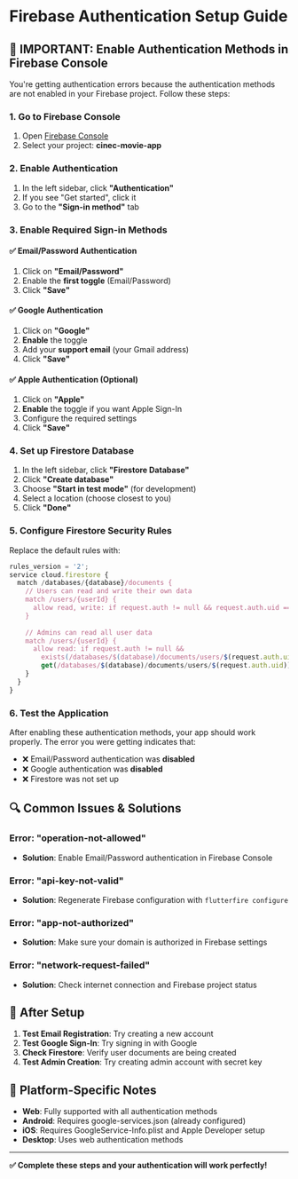 # Firebase Authentication Setup Guide

## 🚨 IMPORTANT: Enable Authentication Methods in Firebase Console

You're getting authentication errors because the authentication methods are not enabled in your Firebase project. Follow these steps:

### 1. **Go to Firebase Console**
1. Open [Firebase Console](https://console.firebase.google.com)
2. Select your project: **cinec-movie-app**

### 2. **Enable Authentication**
1. In the left sidebar, click **"Authentication"**
2. If you see "Get started", click it
3. Go to the **"Sign-in method"** tab

### 3. **Enable Required Sign-in Methods**

#### ✅ **Email/Password Authentication**
1. Click on **"Email/Password"**
2. Enable the **first toggle** (Email/Password)
3. Click **"Save"**

#### ✅ **Google Authentication**
1. Click on **"Google"**
2. **Enable** the toggle
3. Add your **support email** (your Gmail address)
4. Click **"Save"**

#### ✅ **Apple Authentication** (Optional)
1. Click on **"Apple"**
2. **Enable** the toggle if you want Apple Sign-In
3. Configure the required settings
4. Click **"Save"**

### 4. **Set up Firestore Database**
1. In the left sidebar, click **"Firestore Database"**
2. Click **"Create database"**
3. Choose **"Start in test mode"** (for development)
4. Select a location (choose closest to you)
5. Click **"Done"**

### 5. **Configure Firestore Security Rules**
Replace the default rules with:

```javascript
rules_version = '2';
service cloud.firestore {
  match /databases/{database}/documents {
    // Users can read and write their own data
    match /users/{userId} {
      allow read, write: if request.auth != null && request.auth.uid == userId;
    }
    
    // Admins can read all user data
    match /users/{userId} {
      allow read: if request.auth != null && 
        exists(/databases/$(database)/documents/users/$(request.auth.uid)) &&
        get(/databases/$(database)/documents/users/$(request.auth.uid)).data.role == 'admin';
    }
  }
}
```

### 6. **Test the Application**

After enabling these authentication methods, your app should work properly. The error you were getting indicates that:

- ❌ Email/Password authentication was **disabled**
- ❌ Google authentication was **disabled**
- ❌ Firestore was not set up

## 🔍 **Common Issues & Solutions**

### **Error: "operation-not-allowed"**
- **Solution**: Enable Email/Password authentication in Firebase Console

### **Error: "api-key-not-valid"**
- **Solution**: Regenerate Firebase configuration with `flutterfire configure`

### **Error: "app-not-authorized"**
- **Solution**: Make sure your domain is authorized in Firebase settings

### **Error: "network-request-failed"**
- **Solution**: Check internet connection and Firebase project status

## 🚀 **After Setup**

1. **Test Email Registration**: Try creating a new account
2. **Test Google Sign-In**: Try signing in with Google
3. **Check Firestore**: Verify user documents are being created
4. **Test Admin Creation**: Try creating admin account with secret key

## 📱 **Platform-Specific Notes**

- **Web**: Fully supported with all authentication methods
- **Android**: Requires google-services.json (already configured)
- **iOS**: Requires GoogleService-Info.plist and Apple Developer setup
- **Desktop**: Uses web authentication methods

---

**✅ Complete these steps and your authentication will work perfectly!**
